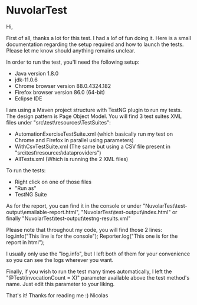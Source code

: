 # NuvolarTest

Hi,

First of all, thanks a lot for this test. I had a lof of fun doing it.
Here is a small documentation regarding the setup required and how to launch the tests.
Please let me know should anything remains unclear.

In order to run the test, you'll need the following setup:
- Java version 1.8.0
- jdk-11.0.6
- Chrome browser version 88.0.4324.182
- Firefox browser version 86.0 (64-bit)
- Eclipse IDE

I am using a Maven project structure with TestNG plugin to run my tests.
The design pattern is Page Object Model.
You will find 3 test suites XML files under "src\test\resources\TestSuites":
- AutomationExerciseTestSuite.xml (which basically run my test on Chrome and Firefox in parallel using parameters)
- WithCsvTestSuite.xml (The same but using a CSV file present in "src\test\resources\dataproviders")
- AllTests.xml (Which is running the 2 XML files)

To run the tests:
- Right click on one of those files
- "Run as"
- TestNG Suite

As for the report, you can find it in the console or under "NuvolarTest\test-output\emailable-report.html",
"NuvolarTest\test-output\index.html" or finally "NuvolarTest\test-output\testng-results.xml"

Please note that throughout my code, you will find those 2 lines:
log.info("This line is for the console");
Reporter.log("This one is for the report in html");

I usually only use the "log.info", but I left both of them for your convenience so you can see the logs wherever you want.

Finally, if you wish to run the test many times automatically, I left the "@Test(invocationCount = X)" parameter available above the test method's name.
Just edit this parameter to your liking.

That's it! Thanks for reading me :)
Nicolas
